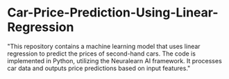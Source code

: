 # Car-Price-Prediction-Using-Linear-Regression
"This repository contains a machine learning model that uses linear regression to predict the prices of second-hand cars. The code is implemented in Python, utilizing the Neuralearn AI framework. It processes car data and outputs price predictions based on input features."
